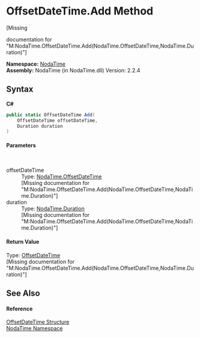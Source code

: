 # OffsetDateTime.Add Method 
 

\[Missing <summary> documentation for "M:NodaTime.OffsetDateTime.Add(NodaTime.OffsetDateTime,NodaTime.Duration)"\]

**Namespace:**&nbsp;<a href="N_NodaTime">NodaTime</a><br />**Assembly:**&nbsp;NodaTime (in NodaTime.dll) Version: 2.2.4

## Syntax

**C#**<br />
``` C#
public static OffsetDateTime Add(
	OffsetDateTime offsetDateTime,
	Duration duration
)
```


#### Parameters
&nbsp;<dl><dt>offsetDateTime</dt><dd>Type: <a href="T_NodaTime_OffsetDateTime">NodaTime.OffsetDateTime</a><br />\[Missing <param name="offsetDateTime"/> documentation for "M:NodaTime.OffsetDateTime.Add(NodaTime.OffsetDateTime,NodaTime.Duration)"\]</dd><dt>duration</dt><dd>Type: <a href="T_NodaTime_Duration">NodaTime.Duration</a><br />\[Missing <param name="duration"/> documentation for "M:NodaTime.OffsetDateTime.Add(NodaTime.OffsetDateTime,NodaTime.Duration)"\]</dd></dl>

#### Return Value
Type: <a href="T_NodaTime_OffsetDateTime">OffsetDateTime</a><br />\[Missing <returns> documentation for "M:NodaTime.OffsetDateTime.Add(NodaTime.OffsetDateTime,NodaTime.Duration)"\]

## See Also


#### Reference
<a href="T_NodaTime_OffsetDateTime">OffsetDateTime Structure</a><br /><a href="N_NodaTime">NodaTime Namespace</a><br />